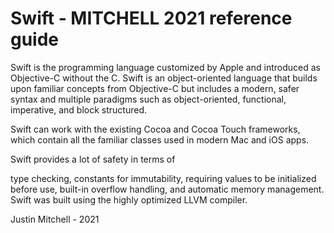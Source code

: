 # Swift - MITCHELL 2021 reference guide

Swift is the programming language customized by Apple and introduced as Objective-C without the C.
Swift is an object-oriented language that builds upon familiar concepts from Objective-C but includes a modern, safer syntax and multiple paradigms such as object-oriented, functional, imperative, and block structured.



Swift can work with the existing Cocoa and Cocoa Touch frameworks, which contain all the familiar classes used in modern Mac and iOS apps.




Swift provides a lot of safety in terms of

type checking,
constants for immutability,
requiring values to be initialized before use,
built-in overflow handling, and
automatic memory management.
Swift was built using the highly optimized LLVM compiler.


 Justin Mitchell - 2021

